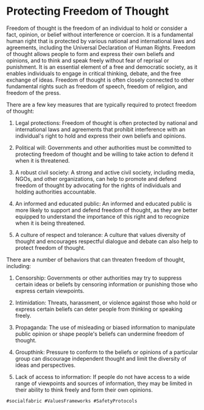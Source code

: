 # Protecting Freedom of Thought

Freedom of thought is the freedom of an individual to hold or consider a fact, opinion, or belief without interference or coercion. It is a fundamental human right that is protected by various national and international laws and agreements, including the Universal Declaration of Human Rights. Freedom of thought allows people to form and express their own beliefs and opinions, and to think and speak freely without fear of reprisal or punishment. It is an essential element of a free and democratic society, as it enables individuals to engage in critical thinking, debate, and the free exchange of ideas. Freedom of thought is often closely connected to other fundamental rights such as freedom of speech, freedom of religion, and freedom of the press.

There are a few key measures that are typically required to protect freedom of thought:

1.  Legal protections: Freedom of thought is often protected by national and international laws and agreements that prohibit interference with an individual's right to hold and express their own beliefs and opinions.
    
2.  Political will: Governments and other authorities must be committed to protecting freedom of thought and be willing to take action to defend it when it is threatened.
    
3.  A robust civil society: A strong and active civil society, including media, NGOs, and other organizations, can help to promote and defend freedom of thought by advocating for the rights of individuals and holding authorities accountable.
    
4.  An informed and educated public: An informed and educated public is more likely to support and defend freedom of thought, as they are better equipped to understand the importance of this right and to recognize when it is being threatened.
    
5.  A culture of respect and tolerance: A culture that values diversity of thought and encourages respectful dialogue and debate can also help to protect freedom of thought.

There are a number of behaviors that can threaten freedom of thought, including:

1.  Censorship: Governments or other authorities may try to suppress certain ideas or beliefs by censoring information or punishing those who express certain viewpoints.
    
2.  Intimidation: Threats, harassment, or violence against those who hold or express certain beliefs can deter people from thinking or speaking freely.
    
3.  Propaganda: The use of misleading or biased information to manipulate public opinion or shape people's beliefs can undermine freedom of thought.
    
4.  Groupthink: Pressure to conform to the beliefs or opinions of a particular group can discourage independent thought and limit the diversity of ideas and perspectives.
    
5.  Lack of access to information: If people do not have access to a wide range of viewpoints and sources of information, they may be limited in their ability to think freely and form their own opinions.


`#socialfabric #ValuesFrameworks #SafetyProtocols`